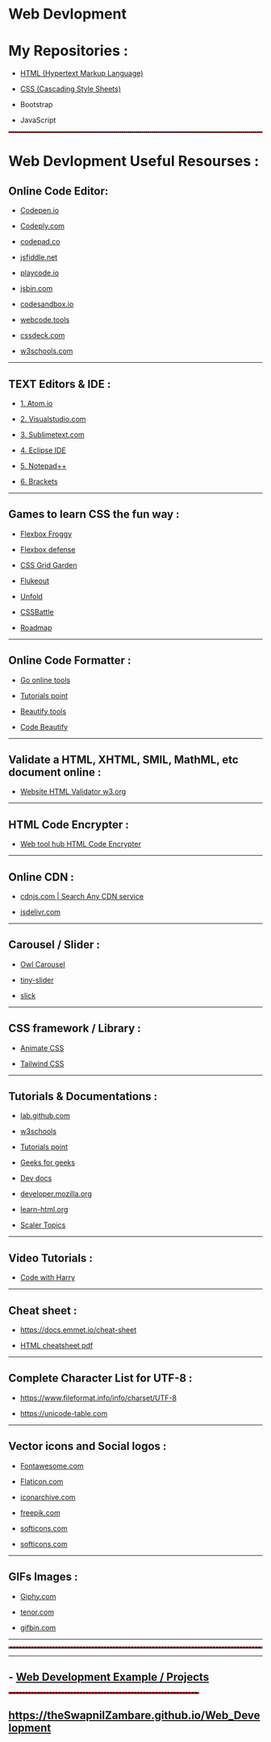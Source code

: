 # Web Devlopment

# My Repositories :

- <a href="https://theswapnilzambare.github.io/Web_Development/HTML/">HTML (Hypertext Markup Language)</a>

- <a href="https://theswapnilzambare.github.io/Web_Development/CSS/">CSS (Cascading Style Sheets)</a>

- Bootstrap

- JavaScript




<hr style="border-top: 2px dotted red;">

# Web Devlopment Useful Resourses :

## Online Code Editor:

- <a href="https://codepen.io/pen/" target="_blank" >Codepen.io</a>


- <a href="https://www.codeply.com/p" target="_blank" >Codeply.com</a>


- <a href="https://codepad.co/playground" target="_blank" >codepad.co</a>


- <a href="https://jsfiddle.net/" target="_blank" >jsfiddle.net</a>


- <a href="https://playcode.io/" target="_blank" >playcode.io</a>


- <a href="https://jsbin.com" target="_blank" >jsbin.com</a>


- <a href="https://codesandbox.io/" target="_blank" >codesandbox.io</a>


- <a href="https://webcode.tools/" target="_blank" >webcode.tools</a>


- <a href="https://cssdeck.com/" target="_blank" >cssdeck.com</a>


- <a href="https://www.w3schools.com/tryit/" target="_blank" >w3schools.com</a>


<hr>


## TEXT Editors & IDE :

- <a href="https://atom.io/" target="_blank" >1. Atom.io</a>


- <a href="https://code.visualstudio.com/" target="_blank">2. Visualstudio.com</a>


- <a href="https://www.sublimetext.com/" target="_blank">3. Sublimetext.com</a>


- <a href="https://www.eclipse.org/ide/" target="_blank">4. Eclipse IDE</a>


- <a href="https://notepad-plus-plus.org/downloads/" target="_blank">5. Notepad++</a>

- <a href="https://brackets.io/" target="_blank">6. Brackets</a>


<hr>

## Games to learn CSS the fun way :

- <a href="https://flexboxfroggy.com/" target="_blank" >Flexbox Froggy</a>

- <a href="http://www.flexboxdefense.com/" target="_blank" >Flexbox defense</a>

- <a href="https://cssgridgarden.com/" target="_blank" >CSS Grid Garden</a>

- <a href="https://flukeout.github.io/" target="_blank" >Flukeout</a>

- <a href="https://rupl.github.io/unfold/" target="_blank" >Unfold</a>

- <a href="https://cssbattle.dev/" target="_blank" >CSSBattle</a>

- <a href="http://victordarras.fr/cssgame/" target="_blank" >Roadmap</a>


<hr>


## Online Code Formatter :

- <a href="https://goonlinetools.com/" target="_blank" >Go online tools</a>

- <a href="https://www.tutorialspoint.com/online_html_formatter.htm" target="_blank" >Tutorials point</a>

- <a href="https://beautifytools.com/" target="_blank" >Beautify tools</a>

- <a href="https://codebeautify.org/" target="_blank" >Code Beautify</a>


<hr>


## Validate a HTML, XHTML, SMIL, MathML, etc document online :
- <a href="https://validator.w3.org/" target="_blank" >Website HTML Validator w3.org</a>


<hr>

## HTML Code Encrypter :
- <a href="https://www.webtoolhub.com/tn561359-html-encrypter.aspx" target="_blank" >Web tool hub HTML Code Encrypter</a>


<hr>


## Online CDN :

- <a href="https://cdnjs.com/" target="_blank" >cdnjs.com | Search Any CDN service </a>

- <a href="https://www.jsdelivr.com/" target="_blank" >jsdelivr.com</a>

<hr>

## Carousel / Slider :

- <a href="https://owlcarousel2.github.io/OwlCarousel2/" target="_blank">Owl Carousel</a>

- <a href="https://ganlanyuan.github.io/tiny-slider/" target="_blank">tiny-slider</a>

- <a href="http://kenwheeler.github.io/slick/" target="_blank">slick</a>


<hr>


## CSS framework / Library :

- <a href="https://animate.style/" target="_blank">Animate CSS</a>

- <a href="https://tailwindcss.com/" target="_blank">Tailwind CSS</a>


<hr>

## Tutorials & Documentations :

- <a href="https://lab.github.com/githubtraining/introduction-to-html" target="_blank">lab.github.com</a>

- <a href="https://www.w3schools.com/html" target="_blank">w3schools</a>

- <a href="https://www.tutorialspoint.com/html" target="_blank">Tutorials point</a>

- <a href="https://www.geeksforgeeks.org/html-tutorials/" target="_blank">Geeks for geeks</a>

- <a href="https://devdocs.io/" target="_blank">Dev docs</a>

- <a href="https://developer.mozilla.org/en-US/docs/Web/HTML" target="_blank">developer.mozilla.org</a>

- <a href="https://www.learn-html.org/" target="_blank">learn-html.org</a>

- <a href="https://www.scaler.com/topics/html/" target="_blank">Scaler Topics</a>


<hr>

## Video Tutorials :

- <a href="https://www.codewithharry.com/videos/html-tutorial-for-beginners" target="_blank">Code with Harry</a>


<hr>


## Cheat sheet :

- <a href="https://docs.emmet.io/cheat-sheet/" target="_blank">https://docs.emmet.io/cheat-sheet</a>

- <a href="https://web.stanford.edu/group/csp/cs21/htmlcheatsheet.pdf" target="_blank">HTML cheatsheet pdf</a>


<hr>


## Complete Character List for UTF-8 :

- <a href="https://www.fileformat.info/info/charset/UTF-8/list.htm" target="_blank">https://www.fileformat.info/info/charset/UTF-8</a>

- <a href="https://unicode-table.com/en/" target="_blank">https://unicode-table.com</a>


<hr>


## Vector icons and Social logos :

- <a href="https://fontawesome.com/" target="_blank" >Fontawesome.com</a>

- <a href="https://www.flaticon.com/" target="_blank" >Flaticon.com</a>

- <a href="https://iconarchive.com/" target="_blank" >iconarchive.com</a>

- <a href="https://www.freepik.com/" target="_blank" >freepik.com</a>

- <a href="https://www.softicons.com/" target="_blank" >softicons.com</a>

- <a href="https://www.softicons.com/" target="_blank" >softicons.com</a>


<hr>


## GIFs Images :

- <a href="https://giphy.com/" target="_blank" >Giphy.com</a>

- <a href="https://tenor.com/" target="_blank" >tenor.com</a>

- <a href="https://www.gifbin.com/" target="_blank" >gifbin.com</a>


<hr>

<hr style="border-top: 3px dotted red;">

<hr>

## - <a href="https://theswapnilzambare.github.io/Web_Development_Example/" target="_blank">Web Development Example / Projects</a>

<hr style="border-top: 3px dotted red;width:75%;">

## <a href="https://theswapnilzambare.github.io/Web_Development/" target="_blank">https://theSwapnilZambare.github.io/Web_Development</a>


